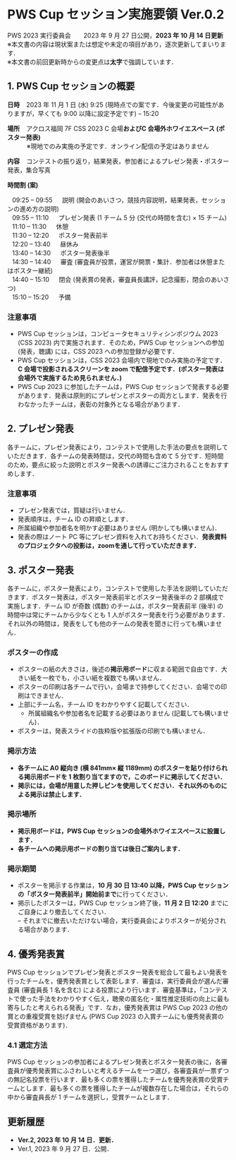 # PWS Cup セッション実施要領 Ver.0.2  
PWS 2023 実行委員会 &ensp;&ensp;&ensp; 2023 年 9 月 27 日公開，**2023 年 10 月 14 日更新**  
※本文書の内容は現状案または想定や未定の項目があり，逐次更新してまいります.  
※本文書の前回更新時からの変更点は**太字**で強調しています．

## 1. PWS Cup セッションの概要
**日時** &ensp; 2023 年 11 月 1 日 (水) 9:25 (現時点での案です．今後変更の可能性がありますが，早くても 9:00 以降に設定予定です) – 15:20  

**場所** &ensp; アクロス福岡 7F CSS 2023 C 会場**およびC 会場外ホワイエスペース (ポスター発表)**  
&ensp; &ensp; &ensp; &ensp; ※現地でのみ実施の予定です．オンライン配信の予定はありません  

**内容** &ensp; コンテストの振り返り，結果発表，参加者によるプレゼン発表・ポスター発表，集合写真  

**時間割 (案)**

  &ensp; 09:25 – 09:55 &ensp;&ensp; 説明 (開会のあいさつ，競技内容説明，結果発表，セッションの進め方の説明)  
  &ensp; 09:55 – 11:10 &ensp;&ensp; プレゼン発表 (1 チーム 5 分 (交代の時間を含む) × 15 チーム)  
  &ensp; 11:10 – 11:30 &ensp;&ensp; 休憩  
  &ensp; 11:30 – 12:20 &ensp;&ensp; ポスター発表前半  
  &ensp; 12:20 – 13:40 &ensp;&ensp; 昼休み  
  &ensp; 13:40 – 14:30 &ensp;&ensp; ポスター発表後半  
  &ensp; 14:30 – 14:40 &ensp;&ensp; 審査 (審査員が投票，運営が開票・集計．参加者は休憩またはポスター継続)  
  &ensp; 14:40 – 15:10 &ensp;&ensp; 閉会 (発表賞の発表，審査員長講評，記念撮影，閉会のあいさつ)  
  &ensp; 15:10 – 15:20 &ensp;&ensp; 予備  
  
### 注意事項
- PWS Cup セッションは，コンピュータセキュリティシンポジウム 2023 (CSS 2023) 内で実施されます．そのため，PWS Cup セッションへの参加 (発表，聴講) には，CSS 2023 への参加登録が必要です．
- PWS Cup セッションは，CSS 2023 会場内で現地でのみ実施の予定です．**C 会場で投影されるスクリーンを zoom で配信予定です．(ポスター発表は会場外で実施するため見られません．)**
- PWS Cup 2023 に参加したチームは，PWS Cup セッションで発表する必要があります．発表は原則的にプレゼンとポスターの両方とします．発表を行わなかったチームは，表彰の対象外となる場合があります．

## 2. プレゼン発表  
各チームに，プレゼン発表により，コンテストで使用した手法の要点を説明していただきます．各チームの発表時間は，交代の時間も含めて 5 分です．短時間のため，要点に絞った説明とポスター発表への誘導にご注力されることをおすすめします．

### 注意事項
- プレゼン発表では，質疑は行いません．
- 発表順序は，チーム ID の昇順とします．
- 所属組織や参加者名を明かす必要はありません (明かしても構いません)．
- 発表の際はノート PC 等にプレゼン資料を入れてお持ちください．**発表資料のプロジェクタへの投影は，zoomを通して行っていただきます．**

## 3. ポスター発表
各チームに，ポスター発表により，コンテストで使用した手法を説明していただきます．ポスター発表は，ポスター発表前半とポスター発表後半の 2 部構成で実施します．チーム ID が奇数 (偶数) のチームは，ポスター発表前半 (後半) の時間中は常にチームから少なくとも 1 人がポスター発表を行う必要があります．それ以外の時間は，発表をしても他のチームの発表を聞きに行っても構いません．

### ポスターの作成
- ポスターの紙の大きさは，後述の**掲示用ボード**に収まる範囲で自由です．大きい紙を一枚でも，小さい紙を複数でも構いません．
- ポスターの印刷は各チームで行い，会場まで持参してください．会場での印刷はできません．
- 上部にチーム名，チーム ID をわかりやすく記載してください．  
  - 所属組織名や参加者名を記載する必要はありません (記載しても構いません)．
- ポスターは，発表スライドの抜粋版や拡張版の印刷でも構いません．

### 掲示方法
- **各チームに A0 縦向き (横 841mm× 縦 1189mm) のポスターを貼り付けられる掲示用ボードを 1 枚割り当てますので，このボードに掲示してください．**
- **掲示には，会場が用意した押しピンを使用してください．それ以外のものによる掲示は禁止します．**

### 掲示場所
- **掲示用ボードは，PWS Cup セッションの会場外ホワイエスペースに設置します．**
- **各チームへの掲示用ボードの割り当ては後日ご案内します．**

### 掲示期間
- ポスターを掲示する作業は，**10 月 30 日 13:40 以降，PWS Cup セッションの「ポスター発表前半」開始前まで**に行ってください．
- 掲示したポスターは，PWS Cup セッション終了後，**11 月 2 日 12:20** までにご自身により撤去してください．  
  – それまでに撤去いただけない場合，実行委員会によりポスターが処分される場合があります．

## 4. 優秀発表賞
PWS Cup セッションでプレゼン発表とポスター発表を総合して最もよい発表を行ったチームを，優秀発表賞として表彰します．審査は，実行委員会が選んだ審査員 (審査員長 1 名を含む) による投票により行います．審査基準は，「コンテストで使った手法をわかりやすく伝え，聴衆の匿名化・属性推定技術の向上に最も寄与したと考えられる発表」です．なお，優秀発表賞は PWS Cup 2023 の他の賞との重複受賞を妨げません (PWS Cup 2023 の入賞チームにも優秀発表賞の受賞資格があります)．

### 4.1 選定方法
PWS Cup セッションの参加者によるプレゼン発表とポスター発表の後に，各審査員が優秀発表賞にふさわしいと考えるチームを一つ選び，各審査員が一票ずつの無記名投票を行います．最も多くの票を獲得したチームを優秀発表賞の受賞チームとします．最も多くの票を獲得したチームが複数存在した場合は，それらの中から審査員長が 1 チームを選択し，受賞チームとします．

## 更新履歴
- **Ver.2, 2023 年 10 月 14 日．更新．**
- Ver.1, 2023 年 9 月 27 日．公開．

